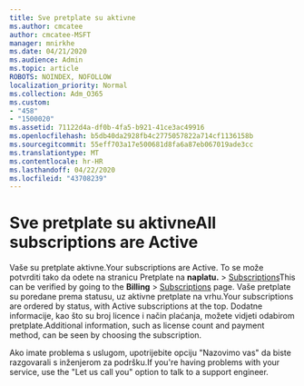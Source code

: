 ```yaml
---
title: Sve pretplate su aktivne
ms.author: cmcatee
author: cmcatee-MSFT
manager: mnirkhe
ms.date: 04/21/2020
ms.audience: Admin
ms.topic: article
ROBOTS: NOINDEX, NOFOLLOW
localization_priority: Normal
ms.collection: Adm_O365
ms.custom:
- "458"
- "1500020"
ms.assetid: 71122d4a-df0b-4fa5-b921-41ce3ac49916
ms.openlocfilehash: b5db40da2928fb4c2775057822a714cf1136158b
ms.sourcegitcommit: 55eff703a17e500681d8fa6a87eb067019ade3cc
ms.translationtype: MT
ms.contentlocale: hr-HR
ms.lasthandoff: 04/22/2020
ms.locfileid: "43708239"
---
```

# <a name="all-subscriptions-are-active"></a><span data-ttu-id="2e6bd-102">Sve pretplate su aktivne</span><span class="sxs-lookup"><span data-stu-id="2e6bd-102">All subscriptions are Active</span></span>

<span data-ttu-id="2e6bd-103">Vaše su pretplate aktivne.</span><span class="sxs-lookup"><span data-stu-id="2e6bd-103">Your subscriptions are Active.</span></span> <span data-ttu-id="2e6bd-104">To se može potvrditi tako da odete na stranicu Pretplate na **naplatu.** \> [Subscriptions](https://go.microsoft.com/fwlink/p/?linkid=842054)</span><span class="sxs-lookup"><span data-stu-id="2e6bd-104">This can be verified by going to the **Billing** \> [Subscriptions](https://go.microsoft.com/fwlink/p/?linkid=842054) page.</span></span> <span data-ttu-id="2e6bd-105">Vaše pretplate su poredane prema statusu, uz aktivne pretplate na vrhu.</span><span class="sxs-lookup"><span data-stu-id="2e6bd-105">Your subscriptions are ordered by status, with Active subscriptions at the top.</span></span> <span data-ttu-id="2e6bd-106">Dodatne informacije, kao što su broj licence i način plaćanja, možete vidjeti odabirom pretplate.</span><span class="sxs-lookup"><span data-stu-id="2e6bd-106">Additional information, such as license count and payment method, can be seen by choosing the subscription.</span></span>
  
<span data-ttu-id="2e6bd-107">Ako imate problema s uslugom, upotrijebite opciju "Nazovimo vas" da biste razgovarali s inženjerom za podršku.</span><span class="sxs-lookup"><span data-stu-id="2e6bd-107">If you're having problems with your service, use the "Let us call you" option to talk to a support engineer.</span></span>